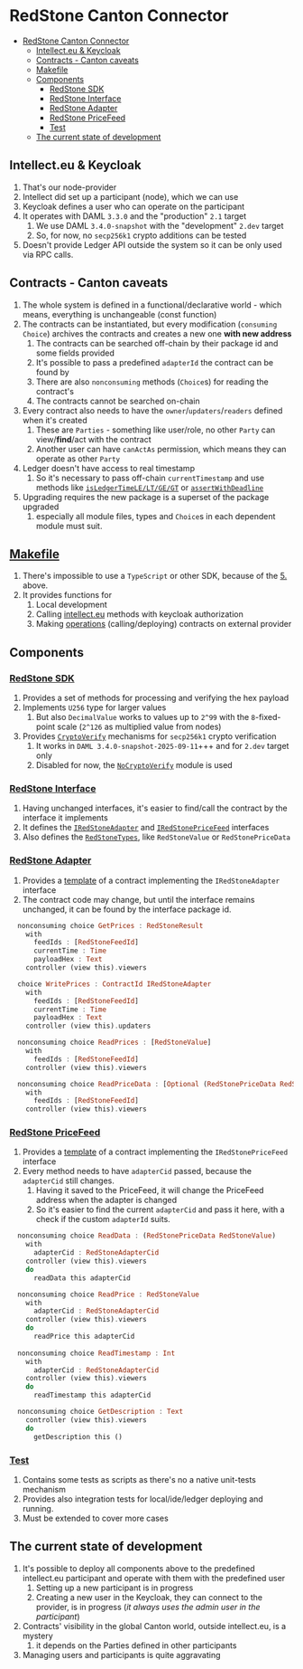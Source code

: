 # RedStone Canton Connector

<!-- TOC -->
* [RedStone Canton Connector](#redstone-canton-connector)
  * [Intellect.eu & Keycloak](#intellecteu--keycloak)
  * [Contracts - Canton caveats](#contracts---canton-caveats)
  * [Makefile](#makefile)
  * [Components](#components)
    * [RedStone SDK](#redstone-sdk)
    * [RedStone Interface](#redstone-interface)
    * [RedStone Adapter](#redstone-adapter)
    * [RedStone PriceFeed](#redstone-pricefeed)
    * [Test](#test)
  * [The current state of development](#the-current-state-of-development)
<!-- TOC -->

## Intellect.eu & Keycloak

1. That's our node-provider
2. Intellect did set up a participant (node), which we can use
3. Keycloak defines a user who can operate on the participant
4. It operates with DAML `3.3.0` and the "production" `2.1` target
   1. We use DAML `3.4.0-snapshot` with the "development" `2.dev` target
   2. So, for now, no `secp256k1` crypto additions can be tested
5. Doesn't provide Ledger API outside the system so it can be only used via RPC calls.

## Contracts - Canton caveats

1. The whole system is defined in a functional/declarative world - which means, everything is unchangeable (const function)
2. The contracts can be instantiated, but every modification (`consuming Choice`) archives the contracts and creates a new one **with new address**
   1. The contracts can be searched off-chain by their package id and some fields provided
   2. It's possible to pass a predefined `adapterId` the contract can be found by
   3. There are also `nonconsuming` methods (`Choice`s) for reading the contract's
   4. The contracts cannot be searched on-chain
3. Every contract also needs to have the `owner`/`updaters`/`readers` defined when it's created
   1. These are `Parties` - something like user/role, no other `Party` can view/**find**/act with the contract
   2. Another user can have `canActAs` permission, which means they can operate as other `Party`
4. Ledger doesn't have access to real timestamp
    1. So it's necessary to pass off-chain `currentTimestamp` and use methods like [`isLedgerTimeLE/LT/GE/GT`](https://docs.digitalasset.com/build/3.4/reference/daml/stdlib/DA-Time.html#function-da-time-isledgertimelt-78120)
       or [`assertWithDeadline`](https://docs.digitalasset.com/build/3.4/reference/daml/stdlib/DA-Assert.html#function-da-assert-assertwithindeadline-85580`)
5. Upgrading requires the new package is a superset of the package upgraded
   1. especially all module files, types and `Choice`s in each dependent module must suit.

## [Makefile](./Makefile)

1. There's impossible to use a `TypeScript` or other SDK, because of the [5.](#intellecteu--keycloak) above.
2. It provides functions for
   1. Local development
   2. Calling [intellect.eu](./intellect.mk) methods with keycloak authorization
   3. Making [operations](./ops.mk) (calling/deploying) contracts on external provider

## Components

### [RedStone SDK](./sdk)

1. Provides a set of methods for processing and verifying the hex payload
2. Implements `U256` type for larger values
   1. But also `DecimalValue` works to values up to `2^99` with the `8`-fixed-point scale (`2^126` as multiplied value from nodes)
3. Provides [`CryptoVerify`](./sdk/src/RedStone/Internal/CryptoVerify.daml)  mechanisms for `secp256k1` crypto verification
   1. It works in `DAML 3.4.0-snapshot-2025-09-11`+++ and for `2.dev` target only
   2. Disabled for now, the [`NoCryptoVerify`](./sdk/src/RedStone/Internal/NoCryptoVerify.daml) module is used

### [RedStone Interface](./interface)

1. Having unchanged interfaces, it's easier to find/call the contract by the interface it implements
2. It defines the [`IRedStoneAdapter`](./interface/src/IRedStoneAdapter.daml) and [`IRedStonePriceFeed`](./interface/src/IRedStonePriceFeed.daml) interfaces
3. Also defines the [`RedStoneTypes`](./interface/src/RedStoneTypes.daml), like `RedStoneValue` or `RedStonePriceData`

### [RedStone Adapter](./adapter)

1. Provides a [template](./adapter/src/RedStoneAdapter.daml) of a contract implementing the `IRedStoneAdapter` interface
2. The contract code may change, but until the interface remains unchanged, it can be found by the interface package id.

```haskell
  nonconsuming choice GetPrices : RedStoneResult
    with
      feedIds : [RedStoneFeedId]
      currentTime : Time
      payloadHex : Text
    controller (view this).viewers

  choice WritePrices : ContractId IRedStoneAdapter
    with
      feedIds : [RedStoneFeedId]
      currentTime : Time
      payloadHex : Text
    controller (view this).updaters

  nonconsuming choice ReadPrices : [RedStoneValue]
    with
      feedIds : [RedStoneFeedId]
    controller (view this).viewers

  nonconsuming choice ReadPriceData : [Optional (RedStonePriceData RedStoneValue)]
    with
      feedIds : [RedStoneFeedId]
    controller (view this).viewers
```

### [RedStone PriceFeed](./price_feed)

1. Provides a [template](./price_feed/src/RedStonePriceFeed.daml) of a contract implementing the `IRedStonePriceFeed` interface
2. Every method needs to have `adapterCid` passed, because the `adapterCid` still changes.
   1. Having it saved to the PriceFeed, it will change the PriceFeed address when the adapter is changed
   2. So it's easier to find the current `adapterCid` and pass it here, with a check if the custom `adapterId` suits.

```haskell
  nonconsuming choice ReadData : (RedStonePriceData RedStoneValue)
    with
      adapterCid : RedStoneAdapterCid
    controller (view this).viewers
    do 
      readData this adapterCid

  nonconsuming choice ReadPrice : RedStoneValue
    with
      adapterCid : RedStoneAdapterCid
    controller (view this).viewers
    do 
      readPrice this adapterCid
  
  nonconsuming choice ReadTimestamp : Int
    with
      adapterCid : RedStoneAdapterCid
    controller (view this).viewers
    do 
      readTimestamp this adapterCid

  nonconsuming choice GetDescription : Text
    controller (view this).viewers
    do 
      getDescription this ()
```

### [Test](./test)

1. Contains some tests as scripts as there's no a native unit-tests mechanism
2. Provides also integration tests for local/ide/ledger deploying and running.
3. Must be extended to cover more cases

## The current state of development

1. It's possible to deploy all components above to the predefined intellect.eu participant and operate with them with the predefined user
   1. Setting up a new participant is in progress
   2. Creating a new user in the Keycloak, they can connect to the provider, is in progress (*it always uses the admin user in the participant*)
2. Contracts' visibility in the global Canton world, outside intellect.eu, is a mystery
    1. it depends on the Parties defined in other participants
3. Managing users and participants is quite aggravating
